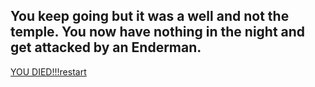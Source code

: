 You keep going but it was a well and not the temple. You now have nothing in the night and get attacked by an Enderman.
---
[YOU DIED!!!restart](1-home.md)